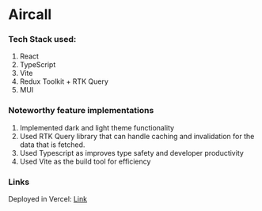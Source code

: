 # Aircall

### Tech Stack used:
1. React
2. TypeScript
3. Vite
4. Redux Toolkit + RTK Query
5. MUI

### Noteworthy feature implementations

1. Implemented dark and light theme functionality
2. Used RTK Query library that can handle caching and invalidation for the data that is fetched.
3. Used Typescript as improves type safety and developer productivity
4. Used Vite as the build tool for efficiency

### Links

Deployed in Vercel: [Link](https://aircall-umber-omega.vercel.app/)

